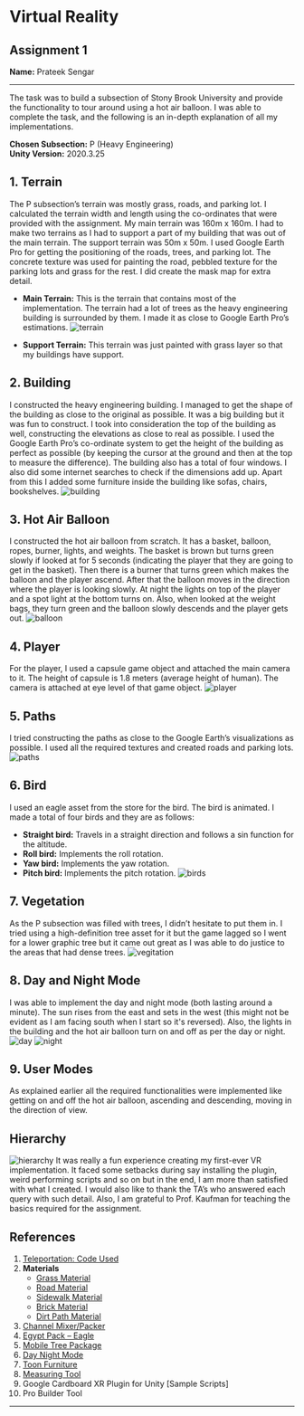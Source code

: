 # Virtual Reality
## Assignment 1

**Name:** Prateek Sengar  


---

The task was to build a subsection of Stony Brook University and provide the functionality to tour around using a hot air balloon. I was able to complete the task, and the following is an in-depth explanation of all my implementations.

**Chosen Subsection:** P (Heavy Engineering)  
**Unity Version:** 2020.3.25

## 1. Terrain
The P subsection’s terrain was mostly grass, roads, and parking lot. I calculated the terrain width and length using the co-ordinates that were provided with the assignment. My main terrain was 160m x 160m. I had to make two terrains as I had to support a part of my building that was out of the main terrain. The support terrain was 50m x 50m. I used Google Earth Pro for getting the positioning of the roads, trees, and parking lot. The concrete texture was used for painting the road, pebbled texture for the parking lots and grass for the rest. I did create the mask map for extra detail.

- **Main Terrain:** This is the terrain that contains most of the implementation. The terrain had a lot of trees as the heavy engineering building is surrounded by them. I made it as close to Google Earth Pro’s estimations.
![terrain](screenshots/ss1.png)

- **Support Terrain:** This terrain was just painted with grass layer so that my buildings have support.

## 2. Building
I constructed the heavy engineering building. I managed to get the shape of the building as close to the original as possible. It was a big building but it was fun to construct. I took into consideration the top of the building as well, constructing the elevations as close to real as possible. I used the Google Earth Pro’s co-ordinate system to get the height of the building as perfect as possible (by keeping the cursor at the ground and then at the top to measure the difference). The building also has a total of four windows. I also did some internet searches to check if the dimensions add up. Apart from this I added some furniture inside the building like sofas, chairs, bookshelves.
![building](screenshots/ss2.png)

## 3. Hot Air Balloon
I constructed the hot air balloon from scratch. It has a basket, balloon, ropes, burner, lights, and weights. The basket is brown but turns green slowly if looked at for 5 seconds (indicating the player that they are going to get in the basket). Then there is a burner that turns green which makes the balloon and the player ascend. After that the balloon moves in the direction where the player is looking slowly. At night the lights on top of the player and a spot light at the bottom turns on. Also, when looked at the weight bags, they turn green and the balloon slowly descends and the player gets out.
![balloon](screenshots/ss3.png)

## 4. Player
For the player, I used a capsule game object and attached the main camera to it. The height of capsule is 1.8 meters (average height of human). The camera is attached at eye level of that game object.
![player](screenshots/ss4.png)

## 5. Paths
I tried constructing the paths as close to the Google Earth’s visualizations as possible. I used all the required textures and created roads and parking lots.
![paths](screenshots/ss5.png)

## 6. Bird
I used an eagle asset from the store for the bird. The bird is animated. I made a total of four birds and they are as follows:
- **Straight bird:** Travels in a straight direction and follows a sin function for the altitude.
- **Roll bird:** Implements the roll rotation.
- **Yaw bird:** Implements the yaw rotation.
- **Pitch bird:** Implements the pitch rotation.
![birds](screenshots/ss6.png)

## 7. Vegetation
As the P subsection was filled with trees, I didn’t hesitate to put them in. I tried using a high-definition tree asset for it but the game lagged so I went for a lower graphic tree but it came out great as I was able to do justice to the areas that had dense trees.
![vegitation](screenshots/ss7.png)

## 8. Day and Night Mode
I was able to implement the day and night mode (both lasting around a minute). The sun rises from the east and sets in the west (this might not be evident as I am facing south when I start so it's reversed). Also, the lights in the building and the hot air balloon turn on and off as per the day or night.
![day](screenshots/ss8.png)
![night](screenshots/ss9.png)

## 9. User Modes
As explained earlier all the required functionalities were implemented like getting on and off the hot air balloon, ascending and descending, moving in the direction of view.

## Hierarchy
![hierarchy](screenshots/ss10.png)
It was really a fun experience creating my first-ever VR implementation. It faced some setbacks during say installing the plugin, weird performing scripts and so on but in the end, I am more than satisfied with what I created. I would also like to thank the TA’s who answered each query with such detail. Also, I am grateful to Prof. Kaufman for teaching the basics required for the assignment.

## References
1. [Teleportation: Code Used](https://www.youtube.com/watch?v=mrYkd1U7RZE&ab_channel=NimaJamalian)
2. **Materials**
   - [Grass Material](https://freepbr.com/materials/grass-1-pbr-material/)
   - [Road Material](https://freepbr.com/materials/pebbled-asphalt1/)
   - [Sidewalk Material](https://freepbr.com/materials/concrete-3-pbr-material/)
   - [Brick Material](https://freepbr.com/materials/rounded-brick-1/)
   - [Dirt Path Material](https://freepbr.com/materials/dirt-with-rocks/)
3. [Channel Mixer/Packer](https://assetstore.unity.com/packages/tools/utilities/channel-mixer-packer-133787)
4. [Egypt Pack – Eagle](https://assetstore.unity.com/packages/3d/characters/animals/birds/egypt-pack-eagle-140079)
5. [Mobile Tree Package](https://assetstore.unity.com/packages/3d/vegetation/trees/mobile-tree-package-18866)
6. [Day Night Mode](https://www3.cs.stonybrook.edu/~cse566/DayNightMode.unitypackage)
7. [Toon Furniture](https://assetstore.unity.com/packages/3d/props/furniture/toon-furniture-88740)
8. [Measuring Tool](https://assetstore.unity.com/packages/tools/utilities/measuring-tool-226340)
9. Google Cardboard XR Plugin for Unity [Sample Scripts]
10. Pro Builder Tool

---
